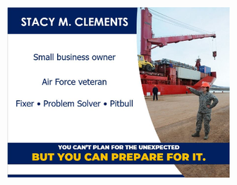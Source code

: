 <img src="https://github.com/SierraMyk/SierraMyk/blob/126038f17df6a0ac260d92ce89ac2a93c8e033f1/Stacy%20Clements%20intro.jpg" alt="Stacy Clements intro" title="Stacy Clements intro">


<!--
**SierraMyk/SierraMyk** is a ✨ _special_ ✨ repository because its `README.md` (this file) appears on your GitHub profile.

Here are some ideas to get you started:

- 🔭 I’m currently working on ...
- 🌱 I’m currently learning ...
- 👯 I’m looking to collaborate on ...
- 🤔 I’m looking for help with ...
- 💬 Ask me about ...
- 📫 How to reach me: ...
- 😄 Pronouns: ...
- ⚡ Fun fact: ...
-->
